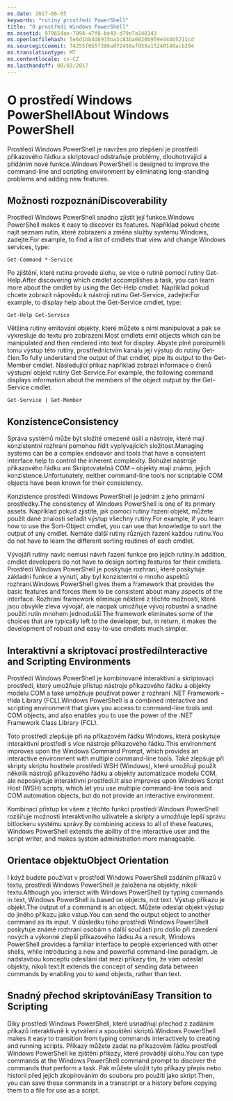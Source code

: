 ```yaml
---
ms.date: 2017-06-05
keywords: "rutiny prostředí PowerShell"
title: "O prostředí Windows PowerShell"
ms.assetid: 979654ae-7994-47f8-be43-d79e7a140143
ms.openlocfilehash: 5e6d1bb4d8915ba3c83ba0020b959e444b5211cd
ms.sourcegitcommit: 74255f0b5f386a072458af058a15240140acb294
ms.translationtype: MT
ms.contentlocale: cs-CZ
ms.lasthandoff: 08/03/2017
---
```

# <a name="about-windows-powershell"></a><span data-ttu-id="ee700-103">O prostředí Windows PowerShell</span><span class="sxs-lookup"><span data-stu-id="ee700-103">About Windows PowerShell</span></span>
<span data-ttu-id="ee700-104">Prostředí Windows PowerShell je navržen pro zlepšení je prostředí příkazového řádku a skriptovací odstraňuje problémy, dlouhotrvající a přidáním nové funkce.</span><span class="sxs-lookup"><span data-stu-id="ee700-104">Windows PowerShell is designed to improve the command-line and scripting environment by eliminating long-standing problems and adding new features.</span></span>

## <a name="discoverability"></a><span data-ttu-id="ee700-105">Možnosti rozpoznání</span><span class="sxs-lookup"><span data-stu-id="ee700-105">Discoverability</span></span>
<span data-ttu-id="ee700-106">Prostředí Windows PowerShell snadno zjistit její funkce.</span><span class="sxs-lookup"><span data-stu-id="ee700-106">Windows PowerShell makes it easy to discover its features.</span></span> <span data-ttu-id="ee700-107">Například pokud chcete najít seznam rutin, které zobrazení a změna služby systému Windows, zadejte:</span><span class="sxs-lookup"><span data-stu-id="ee700-107">For example, to find a list of cmdlets that view and change Windows services, type:</span></span>

```
Get-Command *-Service
```

<span data-ttu-id="ee700-108">Po zjištění, které rutina provede úlohu, se více o rutině pomocí rutiny Get-Help.</span><span class="sxs-lookup"><span data-stu-id="ee700-108">After discovering which cmdlet accomplishes a task, you can learn more about the cmdlet by using the Get-Help cmdlet.</span></span> <span data-ttu-id="ee700-109">Například pokud chcete zobrazit nápovědu k nástroji rutinu Get-Service, zadejte:</span><span class="sxs-lookup"><span data-stu-id="ee700-109">For example, to display help about the Get-Service cmdlet, type:</span></span>

```
Get-Help Get-Service
```
<span data-ttu-id="ee700-110">Většina rutiny emitování objekty, které můžete s nimi manipulovat a pak se vykresluje do textu pro zobrazení.</span><span class="sxs-lookup"><span data-stu-id="ee700-110">Most cmdlets emit objects which can be manipulated and then rendered into text for display.</span></span> <span data-ttu-id="ee700-111">Abyste plně porozuměli tomu výstup této rutiny, prostřednictvím kanálu její výstup do rutiny Get-člen.</span><span class="sxs-lookup"><span data-stu-id="ee700-111">To fully understand the output of that cmdlet, pipe its output to the Get-Member cmdlet.</span></span> <span data-ttu-id="ee700-112">Následující příkaz například zobrazí informace o členů výstupní objekt rutiny Get-Service.</span><span class="sxs-lookup"><span data-stu-id="ee700-112">For example, the following command displays information about the members of the object output by the Get-Service cmdlet.</span></span>

```
Get-Service | Get-Member
```

## <a name="consistency"></a><span data-ttu-id="ee700-113">Konzistence</span><span class="sxs-lookup"><span data-stu-id="ee700-113">Consistency</span></span>
<span data-ttu-id="ee700-114">Správa systémů může být složité omezené úsilí a nástroje, které mají konzistentní rozhraní pomohou řídit vyplývajících složitost.</span><span class="sxs-lookup"><span data-stu-id="ee700-114">Managing systems can be a complex endeavor and tools that have a consistent interface help to control the inherent complexity.</span></span> <span data-ttu-id="ee700-115">Bohužel nástroje příkazového řádku ani Skriptovatelná COM – objekty mají známo, jejich konzistence.</span><span class="sxs-lookup"><span data-stu-id="ee700-115">Unfortunately, neither command-line tools nor scriptable COM objects have been known for their consistency.</span></span>

<span data-ttu-id="ee700-116">Konzistence prostředí Windows PowerShell je jedním z jeho primární prostředky.</span><span class="sxs-lookup"><span data-stu-id="ee700-116">The consistency of Windows PowerShell is one of its primary assets.</span></span> <span data-ttu-id="ee700-117">Například pokud zjistíte, jak pomocí rutiny řazení objekt, můžete použít dané znalosti seřadit výstup všechny rutiny.</span><span class="sxs-lookup"><span data-stu-id="ee700-117">For example, if you learn how to use the Sort-Object cmdlet, you can use that knowledge to sort the output of any cmdlet.</span></span> <span data-ttu-id="ee700-118">Nemáte další rutiny různých řazení každou rutinu.</span><span class="sxs-lookup"><span data-stu-id="ee700-118">You do not have to learn the different sorting routines of each cmdlet.</span></span>

<span data-ttu-id="ee700-119">Vývojáři rutiny navíc nemusí návrh řazení funkce pro jejich rutiny.</span><span class="sxs-lookup"><span data-stu-id="ee700-119">In addition, cmdlet developers do not have to design sorting features for their cmdlets.</span></span> <span data-ttu-id="ee700-120">Prostředí Windows PowerShell je poskytuje rozhraní, které poskytuje základní funkce a vynutí, aby byl konzistentní o mnoho aspektů rozhraní.</span><span class="sxs-lookup"><span data-stu-id="ee700-120">Windows PowerShell gives them a framework that provides the basic features and forces them to be consistent about many aspects of the interface.</span></span> <span data-ttu-id="ee700-121">Rozhraní framework eliminuje některé z těchto možností, které jsou obvykle zleva vývojář, ale naopak umožňuje vývoj robustní a snadné použití rutin mnohem jednodušší.</span><span class="sxs-lookup"><span data-stu-id="ee700-121">The framework eliminates some of the choices that are typically left to the developer, but, in return, it makes the development of robust and easy-to-use cmdlets much simpler.</span></span>

## <a name="interactive-and-scripting-environments"></a><span data-ttu-id="ee700-122">Interaktivní a skriptovací prostředí</span><span class="sxs-lookup"><span data-stu-id="ee700-122">Interactive and Scripting Environments</span></span>
<span data-ttu-id="ee700-123">Prostředí Windows PowerShell je kombinované interaktivní a skriptovací prostředí, který umožňuje přístup nástroje příkazového řádku a objekty modelu COM a také umožňuje používat power z rozhraní .NET Framework – třída Library (FCL).</span><span class="sxs-lookup"><span data-stu-id="ee700-123">Windows PowerShell is a combined interactive and scripting environment that gives you access to command-line tools and COM objects, and also enables you to use the power of the .NET Framework Class Library (FCL).</span></span>

<span data-ttu-id="ee700-124">Toto prostředí zlepšuje při na příkazovém řádku Windows, která poskytuje interaktivní prostředí s více nástroje příkazového řádku.</span><span class="sxs-lookup"><span data-stu-id="ee700-124">This environment improves upon the Windows Command Prompt, which provides an interactive environment with multiple command-line tools.</span></span> <span data-ttu-id="ee700-125">Také zlepšuje při skripty skriptu hostitele prostředí WSH (Windows), které umožňují použít několik nástrojů příkazového řádku a objekty automatizace modelu COM, ale neposkytuje interaktivní prostředí.</span><span class="sxs-lookup"><span data-stu-id="ee700-125">It also improves upon Windows Script Host (WSH) scripts, which let you use multiple command-line tools and COM automation objects, but do not provide an interactive environment.</span></span>

<span data-ttu-id="ee700-126">Kombinací přístup ke všem z těchto funkcí prostředí Windows PowerShell rozšiřuje možnosti interaktivního uživatele a skripty a umožňuje lepší správu bitlockeru systému správy.</span><span class="sxs-lookup"><span data-stu-id="ee700-126">By combining access to all of these features, Windows PowerShell extends the ability of the interactive user and the script writer, and makes system administration more manageable.</span></span>

## <a name="object-orientation"></a><span data-ttu-id="ee700-127">Orientace objektu</span><span class="sxs-lookup"><span data-stu-id="ee700-127">Object Orientation</span></span>
<span data-ttu-id="ee700-128">I když budete používat v prostředí Windows PowerShell zadáním příkazů v textu, prostředí Windows PowerShell je založena na objekty, nikoli textu.</span><span class="sxs-lookup"><span data-stu-id="ee700-128">Although you interact with Windows PowerShell by typing commands in text, Windows PowerShell is based on objects, not text.</span></span> <span data-ttu-id="ee700-129">Výstup příkazu je objekt.</span><span class="sxs-lookup"><span data-stu-id="ee700-129">The output of a command is an object.</span></span> <span data-ttu-id="ee700-130">Můžete odeslat objekt výstup do jiného příkazu jako vstup.</span><span class="sxs-lookup"><span data-stu-id="ee700-130">You can send the output object to another command as its input.</span></span> <span data-ttu-id="ee700-131">V důsledku toho prostředí Windows PowerShell poskytuje známé rozhraní osobám s další součásti pro došlo při zavedení nových a výkonné zlepší příkazového řádku.</span><span class="sxs-lookup"><span data-stu-id="ee700-131">As a result, Windows PowerShell provides a familiar interface to people experienced with other shells, while introducing a new and powerful command-line paradigm.</span></span> <span data-ttu-id="ee700-132">Je nadstavbou konceptu odesílání dat mezi příkazy tím, že vám odeslat objekty, nikoli text.</span><span class="sxs-lookup"><span data-stu-id="ee700-132">It extends the concept of sending data between commands by enabling you to send objects, rather than text.</span></span>

## <a name="easy-transition-to-scripting"></a><span data-ttu-id="ee700-133">Snadný přechod skriptování</span><span class="sxs-lookup"><span data-stu-id="ee700-133">Easy Transition to Scripting</span></span>
<span data-ttu-id="ee700-134">Díky prostředí Windows PowerShell, které usnadňují přechod z zadáním příkazů interaktivně k vytváření a spouštění skriptů.</span><span class="sxs-lookup"><span data-stu-id="ee700-134">Windows PowerShell makes it easy to transition from typing commands interactively to creating and running scripts.</span></span> <span data-ttu-id="ee700-135">Příkazy můžete zadat na příkazovém řádku prostředí Windows PowerShell ke zjištění příkazy, které provádějí úlohu.</span><span class="sxs-lookup"><span data-stu-id="ee700-135">You can type commands at the Windows PowerShell command prompt to discover the commands that perform a task.</span></span> <span data-ttu-id="ee700-136">Pak můžete uložit tyto příkazy přepis nebo historii před jejich zkopírováním do souboru pro použití jako skript.</span><span class="sxs-lookup"><span data-stu-id="ee700-136">Then, you can save those commands in a transcript or a history before copying them to a file for use as a script.</span></span>

